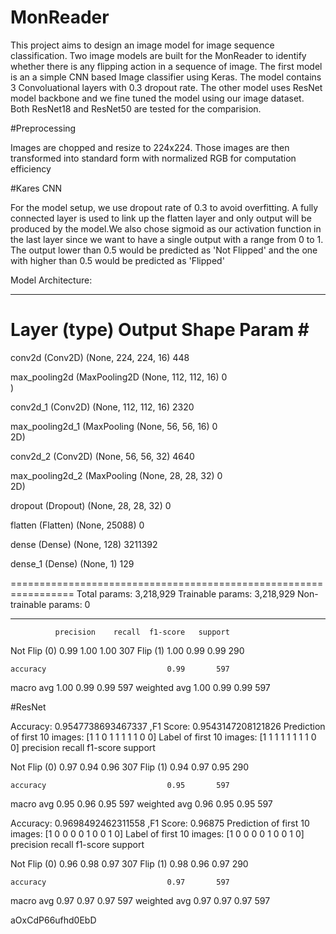 # MonReader

This project aims to design an image model for image sequence classification. Two image models are built for the MonReader to identify whether there is any flipping action in a sequence of image. The first model is an a simple CNN based Image classifier using Keras. The model contains 3 Convoluational layers with 0.3 dropout rate.
The other model uses ResNet model backbone and we fine tuned the model using our image dataset. Both ResNet18 and ResNet50 are tested for the comparision.   

#Preprocessing

Images are chopped and resize to 224x224. Those images are then transformed into standard form with normalized RGB for computation efficiency 

#Kares CNN

For the model setup, we use dropout rate of 0.3 to avoid overfitting. A fully connected layer is used to link up the flatten layer and only output will be produced by the model.We also chose sigmoid as our activation function in the last layer since we want to have a single output with a range from 0 to 1.
The output lower than 0.5 would be predicted as 'Not Flipped' and the one with higher than 0.5 would be predicted as 'Flipped'

Model Architecture:
_________________________________________________________________
 Layer (type)                Output Shape              Param #   
=================================================================
 conv2d (Conv2D)             (None, 224, 224, 16)      448       
                                                                 
 max_pooling2d (MaxPooling2D  (None, 112, 112, 16)     0         
 )                                                               
                                                                 
 conv2d_1 (Conv2D)           (None, 112, 112, 16)      2320      
                                                                 
 max_pooling2d_1 (MaxPooling  (None, 56, 56, 16)       0         
 2D)                                                             
                                                                 
 conv2d_2 (Conv2D)           (None, 56, 56, 32)        4640      
                                                                 
 max_pooling2d_2 (MaxPooling  (None, 28, 28, 32)       0         
 2D)                                                             
                                                                 
 dropout (Dropout)           (None, 28, 28, 32)        0         
                                                                 
 flatten (Flatten)           (None, 25088)             0         
                                                                 
 dense (Dense)               (None, 128)               3211392   
                                                                 
 dense_1 (Dense)             (None, 1)                 129       
                                                                 
=================================================================
Total params: 3,218,929
Trainable params: 3,218,929
Non-trainable params: 0
_________________________________________________________________

              precision    recall  f1-score   support

Not Flip (0)       0.99      1.00      1.00       307
    Flip (1)       1.00      0.99      0.99       290

    accuracy                           0.99       597
   macro avg       1.00      0.99      0.99       597
weighted avg       1.00      0.99      0.99       597

#ResNet



Accuracy: 0.9547738693467337 ,F1 Score: 0.9543147208121826
Prediction of first 10 images: [1 1 0 1 1 1 1 1 0 0]
Label of first 10 images: [1 1 1 1 1 1 1 1 0 0]
              precision    recall  f1-score   support

Not Flip (0)       0.97      0.94      0.96       307
    Flip (1)       0.94      0.97      0.95       290

    accuracy                           0.95       597
   macro avg       0.95      0.96      0.95       597
weighted avg       0.96      0.95      0.95       597


Accuracy: 0.9698492462311558 ,F1 Score: 0.96875
Prediction of first 10 images: [1 0 0 0 0 1 0 0 1 0]
Label of first 10 images: [1 0 0 0 0 1 0 0 1 0]
              precision    recall  f1-score   support

Not Flip (0)       0.96      0.98      0.97       307
    Flip (1)       0.98      0.96      0.97       290

    accuracy                           0.97       597
   macro avg       0.97      0.97      0.97       597
weighted avg       0.97      0.97      0.97       597


aOxCdP66ufhd0EbD
